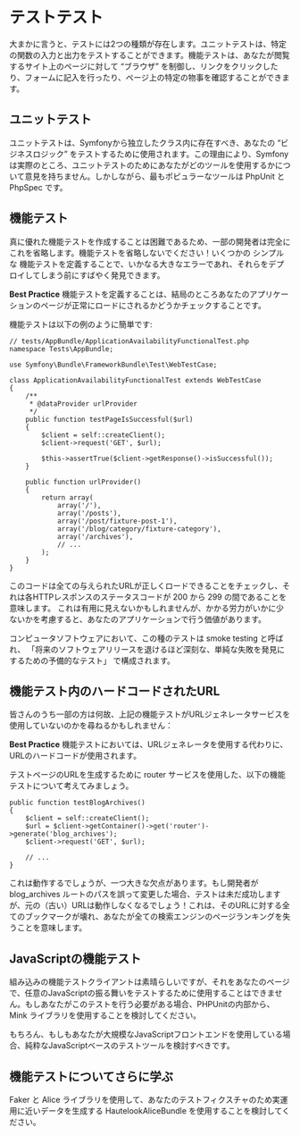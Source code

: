 # テストテスト
大まかに言うと、テストには2つの種類が存在します。ユニットテストは、特定の関数の入力と出力をテストすることができます。機能テストは、あなたが閲覧するサイト上のページに対して “ブラウザ” を制御し、リンクをクリックしたり、フォームに記入を行ったり、ページ上の特定の物事を確認することができます。

## ユニットテスト
ユニットテストは、Symfonyから独立したクラス内に存在すべき、あなたの “ビジネスロジック” をテストするために使用されます。この理由により、Symfonyは実際のところ、ユニットテストのためにあなたがどのツールを使用するかについて意見を持ちません。しかしながら、最もポピュラーなツールは PhpUnit と PhpSpec です。

## 機能テスト
真に優れた機能テストを作成することは困難であるため、一部の開発者は完全にこれを省略します。機能テストを省略しないでください！いくつかの シンプルな 機能テストを定義することで、いかなる大きなエラーであれ、それらをデプロイしてしまう前にすばやく発見できます。

**Best Practice**
機能テストを定義することは、結局のところあなたのアプリケーションのページが正常にロードにされるかどうかチェックすることです。

機能テストは以下の例のように簡単です:

```
// tests/AppBundle/ApplicationAvailabilityFunctionalTest.php
namespace Tests\AppBundle;

use Symfony\Bundle\FrameworkBundle\Test\WebTestCase;

class ApplicationAvailabilityFunctionalTest extends WebTestCase
{
    /**
     * @dataProvider urlProvider
     */
    public function testPageIsSuccessful($url)
    {
        $client = self::createClient();
        $client->request('GET', $url);

        $this->assertTrue($client->getResponse()->isSuccessful());
    }

    public function urlProvider()
    {
        return array(
            array('/'),
            array('/posts'),
            array('/post/fixture-post-1'),
            array('/blog/category/fixture-category'),
            array('/archives'),
            // ...
        );
    }
}
```

このコードは全ての与えられたURLが正しくロードできることをチェックし、それは各HTTPレスポンスのステータスコードが 200 から 299 の間であることを意味します。 これは有用に見えないかもしれませんが、かかる労力がいかに少ないかを考慮すると、あなたのアプリケーションで行う価値があります。

コンピュータソフトウェアにおいて、この種のテストは smoke testing と呼ばれ、 「将来のソフトウェアリリースを退けるほど深刻な、単純な失敗を発見にするための予備的なテスト」 で構成されます。

## 機能テスト内のハードコードされたURL
皆さんのうち一部の方は何故、上記の機能テストがURLジェネレータサービスを使用していないのかを尋ねるかもしれません：

**Best Practice**
機能テストにおいては、URLジェネレータを使用する代わりに、URLのハードコードが使用されます。

テストページのURLを生成するために router サービスを使用した、以下の機能テストについて考えてみましょう。

```
public function testBlogArchives()
{
    $client = self::createClient();
    $url = $client->getContainer()->get('router')->generate('blog_archives');
    $client->request('GET', $url);

    // ...
}
```

これは動作するでしょうが、一つ大きな欠点があります。もし開発者が blog_archives ルートのパスを誤って変更した場合、テストは未だ成功しますが、元の（古い）URLは動作しなくなるでしょう！これは、そのURLに対する全てのブックマークが壊れ、あなたが全ての検索エンジンのページランキングを失うことを意味します。

## JavaScriptの機能テスト
組み込みの機能テストクライアントは素晴らしいですが、それをあなたのページで、任意のJavaScriptの振る舞いをテストするために使用することはできません。もしあなたがこのテストを行う必要がある場合、PHPUnitの内部から、 Mink ライブラリを使用することを検討してください。

もちろん、もしもあなたが大規模なJavaScriptフロントエンドを使用している場合、純粋なJavaScriptベースのテストツールを検討すべきです。

## 機能テストについてさらに学ぶ
Faker と Alice ライブラリを使用して、あなたのテストフィクスチャのため実運用に近いデータを生成する HautelookAliceBundle を使用することを検討してください。
<!--stackedit_data:
eyJoaXN0b3J5IjpbLTE1MDkwNTcxNDBdfQ==
-->